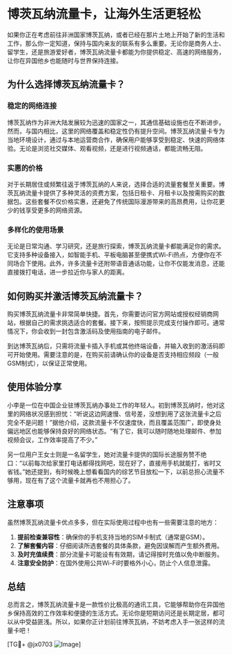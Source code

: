 # 博茨瓦纳流量卡，让海外生活更轻松

如果你正在考虑前往非洲国家博茨瓦纳，或者已经在那片土地上开始了新的生活和工作，那么你一定知道，保持与国内亲友的联系有多么重要。无论你是商务人士、留学生，还是旅游爱好者，博茨瓦纳流量卡都能为你提供稳定、高速的网络服务，让你在异国他乡也能随时与世界保持连接。

## 为什么选择博茨瓦纳流量卡？

### 稳定的网络连接
博茨瓦纳作为非洲大陆发展较为迅速的国家之一，其通信基础设施也在不断进步。然而，与国内相比，这里的网络覆盖和稳定性仍有提升空间。博茨瓦纳流量卡专为当地环境设计，通过与本地运营商合作，确保用户能够享受到稳定、快速的网络体验。无论是浏览社交媒体、观看视频，还是进行视频通话，都能流畅无阻。

### 实惠的价格
对于长期居住或频繁往返于博茨瓦纳的人来说，选择合适的流量套餐至关重要。博茨瓦纳流量卡提供了多种灵活的资费方案，包括日租卡、月租卡以及按需购买的数据包。这些套餐不仅价格实惠，还避免了传统国际漫游带来的高昂费用，让你花更少的钱享受更多的网络资源。

### 多样化的使用场景
无论是日常沟通、学习研究，还是旅行探索，博茨瓦纳流量卡都能满足你的需求。它支持多种设备接入，如智能手机、平板电脑甚至便携式Wi-Fi热点，方便你在不同场合下使用。此外，许多流量卡还附带语音通话功能，让你不仅能发消息，还能直接拨打电话，进一步拉近你与家人的距离。

## 如何购买并激活博茨瓦纳流量卡？

购买博茨瓦纳流量卡非常简单快捷。首先，你需要访问官方网站或授权经销商网站，根据自己的需求挑选适合的套餐。接下来，按照提示完成支付操作即可。通常情况下，你会收到一封包含激活码及使用指南的电子邮件。

到达博茨瓦纳后，只需将流量卡插入手机或其他终端设备，并输入收到的激活码即可开始使用。需要注意的是，在购买前请确认你的设备是否支持相应频段（一般GSM制式），以保证正常使用。

## 使用体验分享

小李是一位在中国企业驻博茨瓦纳办事处工作的年轻人。初到博茨瓦纳时，他对这里的网络状况感到担忧：“听说这边网速慢、信号差，没想到用了这张流量卡之后完全不是问题！”据他介绍，这款流量卡不仅速度快，而且覆盖范围广，即使身处偏远地区也能够保持良好的网络状态。“有了它，我可以随时随地处理邮件、参加视频会议，工作效率提高了不少。”

另一位用户王女士则是一名留学生，她对流量卡提供的国际长途服务赞不绝口：“以前每次给家里打电话都得找网吧，现在好了，直接用手机就能打，省时又省钱。”她还提到，有时候晚上想看看国内的综艺节目放松一下，以前总担心流量不够用，现在有了这个流量卡就再也不用担心了。

## 注意事项

虽然博茨瓦纳流量卡优点多多，但在实际使用过程中也有一些需要注意的地方：

1. **提前检查兼容性**：确保你的手机支持当地的SIM卡制式（通常是GSM）。
2. **了解套餐内容**：仔细阅读所选套餐的具体条款，避免因误解而产生额外费用。
3. **及时充值续费**：部分流量卡可能设有有效期，请记得按时充值以免中断服务。
4. **注意安全防护**：在国外使用公共Wi-Fi时要格外小心，防止个人信息泄露。

## 总结

总而言之，博茨瓦纳流量卡是一款性价比极高的通讯工具，它能够帮助你在异国他乡保持高效的工作效率和便捷的生活方式。无论你是短期访问还是长期定居，都可以从中受益匪浅。所以，如果你正计划前往博茨瓦纳，不妨考虑入手一张这样的流量卡吧！

[TG💪+ @jx0703 ![Image](https://github.com/user-attachments/assets/dbca1d08-cadb-493c-b0ec-ad6f7a83f270)]